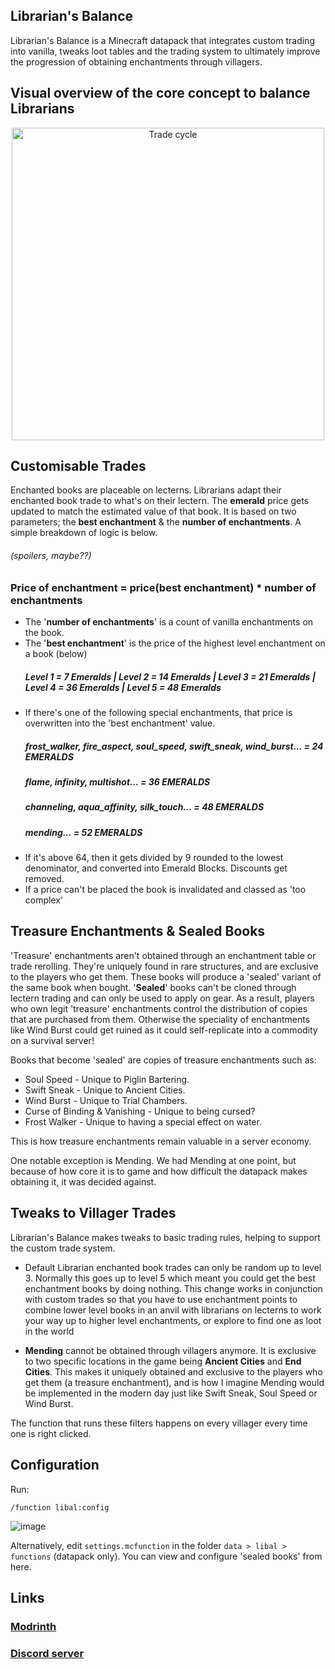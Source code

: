 ## Librarian's Balance

Librarian's Balance is a Minecraft datapack that integrates custom trading into vanilla, tweaks loot tables and the trading system to ultimately improve the progression of obtaining enchantments through villagers. 

## Visual overview of the core concept to balance Librarians

<p align="center">
    <img src="https://github.com/user-attachments/assets/65af2e7b-9860-45b1-858c-40bbbf6c2b34" alt="Trade cycle" width="500"/>
</p>

## Customisable Trades

Enchanted books are placeable on lecterns. Librarians adapt their enchanted book trade to what's on their lectern. The **emerald** price gets updated to match the estimated value of that book.
It is based on two parameters; the **best enchantment** & the **number of enchantments**. A simple breakdown of logic is below.  
<h6>(spoilers, maybe??)</h6>

### Price of enchantment = price(best enchantment) * number of enchantments </h3>

- The '**number of enchantments**' is a count of vanilla enchantments on the book.
- The '**best enchantment**' is the price of the highest level enchantment on a book (below)
  ##### Level 1 = 7 Emeralds  |  Level 2 = 14 Emeralds  |  Level 3 = 21 Emeralds  |  Level 4 = 36 Emeralds  |  Level 5 = 48 Emeralds
- If there's one of the following special enchantments, that price is overwritten into the 'best enchantment' value.
  <h5> frost_walker, fire_aspect, soul_speed, swift_sneak, wind_burst... = 24 EMERALDS </h5>
  <h5> flame, infinity, multishot... = 36 EMERALDS </h5>
  <h5> channeling, aqua_affinity, silk_touch... = 48 EMERALDS </h5>
  <h5> mending... = 52 EMERALDS </h5>
- If it's above 64, then it gets divided by 9 rounded to the lowest denominator, and converted into Emerald Blocks. Discounts get removed.
- If a price can't be placed the book is invalidated and classed as 'too complex'

## Treasure Enchantments & Sealed Books

'Treasure' enchantments aren't obtained through an enchantment table or trade rerolling. They're uniquely found in rare structures, and are exclusive to the players who get them.
These books will produce a 'sealed' variant of the same book when bought. '**Sealed**' books can't be cloned through lectern trading and can only be used to apply on gear.
As a result, players who own legit 'treasure' enchantments control the distribution of copies that are purchased from them. Otherwise the speciality of enchantments like Wind Burst could get ruined as it could self-replicate into a commodity on a survival server!

Books that become 'sealed' are copies of treasure enchantments such as:

- Soul Speed  -  Unique to Piglin Bartering.
- Swift Sneak  -  Unique to Ancient Cities.
- Wind Burst  -  Unique to Trial Chambers.
- Curse of Binding & Vanishing  -  Unique to being cursed?
- Frost Walker  -  Unique to having a special effect on water.

This is how treasure enchantments remain valuable in a server economy. 

One notable exception is Mending. We had Mending at one point, but because of how core it is to game and how difficult the datapack makes obtaining it, it was decided against. 

## Tweaks to Villager Trades
Librarian's Balance makes tweaks to basic trading rules, helping to support the custom trade system.

- Default Librarian enchanted book trades can only be random up to level 3. Normally this goes up to level 5 which meant you could get the best enchantment books by doing nothing. This change works in conjunction with custom trades so that you have to use enchantment points to combine lower level books in an anvil with librarians on lecterns to work your way up to higher level enchantments, or explore to find one as loot in the world
 
- **Mending** cannot be obtained through villagers anymore. It is exclusive to two specific locations in the game being **Ancient Cities** and **End Cities**. This makes it uniquely obtained and exclusive to the players who get them (a treasure enchantment), and is how I imagine Mending would be implemented in the modern day just like Swift Sneak, Soul Speed or Wind Burst.      

The function that runs these filters happens on every villager every time one is right clicked.  

## Configuration
Run:
```
/function libal:config
```
![image](https://github.com/user-attachments/assets/42d7e286-8357-4f3c-a824-5f21b6b47c41)

Alternatively, edit `settings.mcfunction` in the folder `data > libal > functions` (datapack only). You can view and configure 'sealed books' from here.

## Links

### [Modrinth](https://modrinth.com/datapack/librarians-balance)
### [Discord server](https://discord.gg/vruTPnV)
